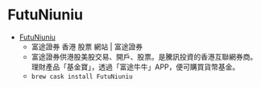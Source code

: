 # FutuNiuniu
- [FutuNiuniu](https://hk.futu5.com/)
  -  富途證券 香港 股票 網站 | 富途證券
  - 富途證券供港股美股交易、開戶、股票。是騰訊投資的香港互聯網券商。理財產品「基金寶」，透過「富途牛牛」APP，便可購買貨幣基金。
  - `brew cask install FutuNiuniu`
